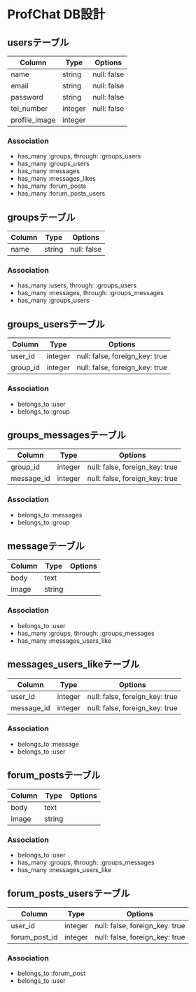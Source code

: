 # ProfChat DB設計
## usersテーブル
|Column|Type|Options|
|------|----|-------|
|name|string|null: false|
|email|string|null: false|
|password|string|null: false|
|tel_number|integer|null: false|
|profile_image|integer||
### Association
- has_many :groups, through: :groups_users
- has_many :groups_users
- has_many :messages
- has_many :messages_likes
- has_many :forum_posts
- has_many :forum_posts_users

## groupsテーブル
|Column|Type|Options|
|------|----|-------|
|name|string|null: false|
### Association
- has_many :users, through: :groups_users
- has_many :messages, through: :groups_messages
- has_many :groups_users

## groups_usersテーブル
|Column|Type|Options|
|------|----|-------|
|user_id|integer|null: false, foreign_key: true|
|group_id|integer|null: false, foreign_key: true|
### Association
- belongs_to :user
- belongs_to :group

## groups_messagesテーブル
|Column|Type|Options|
|------|----|-------|
|group_id|integer|null: false, foreign_key: true|
|message_id|integer|null: false, foreign_key: true|
### Association
- belongs_to :messages
- belongs_to :group


## messageテーブル
|Column|Type|Options|
|------|----|-------|
|body|text||
|image|string||
### Association
- belongs_to :user
- has_many :groups, through: :groups_messages
- has_many :messages_users_like

## messages_users_likeテーブル
|Column|Type|Options|
|------|----|-------|
|user_id|integer|null: false, foreign_key: true|
|message_id|integer|null: false, foreign_key: true|
### Association
- belongs_to :message
- belongs_to :user

## forum_postsテーブル
|Column|Type|Options|
|------|----|-------|
|body|text||
|image|string||
### Association
- belongs_to :user
- has_many :groups, through: :groups_messages
- has_many :messages_users_like

## forum_posts_usersテーブル
|Column|Type|Options|
|------|----|-------|
|user_id|integer|null: false, foreign_key: true|
|forum_post_id|integer|null: false, foreign_key: true|
### Association
- belongs_to :forum_post
- belongs_to :user

